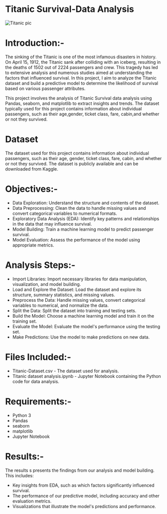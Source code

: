# Titanic Survival-Data Analysis
![Titanic pic](https://github.com/Rishika1954/Titanic_Survival-Data_Analysis/assets/137800912/334b40a9-3266-46f7-8356-b933d534bb82)
# Introduction:-
The sinking of the Titanic is one of the most infamous disasters in history. On April 15, 1912, the Titanic sank after colliding with an iceberg, resulting in the deaths of 1502 out of 2224 passengers and crew. This tragedy has led to extensive analysis and numerous studies aimed at understanding the factors that influenced survival. In this project, I aim to analyze the Titanic dataset and build a predictive model to determine the likelihood of survival based on various passenger attributes.

This project involves the analysis of Titanic Survival data analysis using Pandas, seaborn, and matplotlib to extract insights and trends. The dataset typically used for this project contains information about individual passengers, such as their age,gender, ticket class, fare, cabin,and whether or not they survived.

# Dataset
The dataset used for this project contains information about individual passengers, such as their age, gender, ticket class, fare, cabin, and whether or not they survived. The dataset is publicly available and can be downloaded from Kaggle.

# Objectives:-
* Data Exploration: Understand the structure and contents of the dataset.
* Data Preprocessing: Clean the data to handle missing values and convert categorical variables to numerical formats.
* Exploratory Data Analysis (EDA): Identify key patterns and relationships in the data that may influence survival.
* Model Building: Train a machine learning model to predict passenger survival.
* Model Evaluation: Assess the performance of the model using appropriate metrics.

# Analysis Steps:-
* Import Libraries: Import necessary libraries for data manipulation, visualization, and model building.
* Load and Explore the Dataset: Load the dataset and explore its structure, summary statistics, and missing values.
* Preprocess the Data: Handle missing values, convert categorical variables to numerical, and normalize the data.
* Split the Data: Split the dataset into training and testing sets.
* Build the Model: Choose a machine learning model and train it on the training set.
* Evaluate the Model: Evaluate the model's performance using the testing set.
* Make Predictions: Use the model to make predictions on new data.

# Files Included:-
* Titanic-Dataset.csv - The dataset used for analysis.
* Titanic dataset analysis.ipynb - Jupyter Notebook containing the Python code for data analysis.

# Requirements:-
* Python 3
* Pandas
* seaborn
* matplotlib
* Jupyter Notebook

# Results:-
The results s presents the findings from our analysis and model building. This includes:

* Key insights from EDA, such as which factors significantly influenced survival.
* The performance of our predictive model, including accuracy and other evaluation metrics.
* Visualizations that illustrate the model's predictions and performance.
